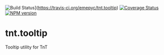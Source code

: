 ![Build Status](https://travis-ci.org/emepyc/tnt.tooltip.svg?branch=master)](https://travis-ci.org/emepyc/tnt.tooltip)
[![Coverage Status](https://coveralls.io/repos/emepyc/tnt.tooltip/badge.png)](https://coveralls.io/r/emepyc/tnt.tooltip)
[![NPM version](https://badge-me.herokuapp.com/api/npm/tnt.tooltip.png)](http://badges.enytc.com/for/npm/tnt.tooltip)

tnt.tooltip
=========

Tooltip utility for TnT

